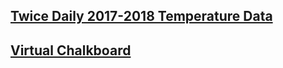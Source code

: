 ## [Twice Daily 2017-2018 Temperature Data](https://anmaikul.github.com/GEMS-III/data/maxtemps.txt)
## [Virtual Chalkboard](https://anmaikul.github.com/GEMS-III/chalkboard.html)

